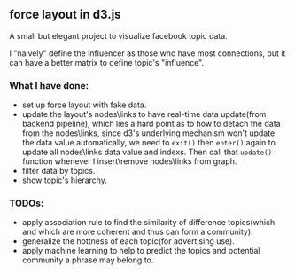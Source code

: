 ## force layout in d3.js

A small but elegant project to visualize facebook topic data.

I "naively" define the influencer as those who have most connections, but it can have a better matrix to define topic's "influence".

### What I have done:

- set up force layout with fake data.
- update the layout's nodes\links to have real-time data update(from backend pipeline), which lies a hard point as to how to detach the data from the nodes\links, since d3's underlying mechanism won't update the data value automatically, we need to `exit()` then `enter()` again to update all nodes\links data value and indexs. Then call that `update()` function whenever I insert\remove nodes\links from graph.
- filter data by topics.
- show topic's hierarchy.

### TODOs:

- apply association rule to find the similarity of difference topics(which and which are more coherent and thus can form a community).
- generalize the hottness of each topic(for advertising use).
- apply machine learning to help to predict the topics and potential community a phrase may belong to.
